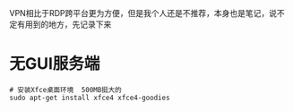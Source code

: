 VPN相比于RDP跨平台更为方便，但是我个人还是不推荐，本身也是笔记，说不定有用到的地方，先记录下来
# 无GUI服务端
```
# 安装Xfce桌面环境  500MB挺大的
sudo apt-get install xfce4 xfce4-goodies
```
